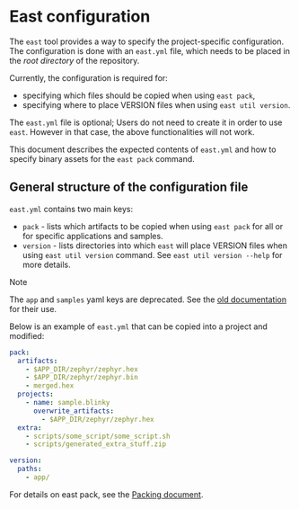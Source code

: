 # East configuration

The `east` tool provides a way to specify the project-specific configuration. The configuration is
done with an `east.yml` file, which needs to be placed in the _root directory_ of the repository.

Currently, the configuration is required for:

- specifying which files should be copied when using `east pack`,
- specifying where to place VERSION files when using `east util version`.

The `east.yml` file is optional; Users do not need to create it in order to use `east`. However in
that case, the above functionalities will not work.

This document describes the expected contents of `east.yml` and how to specify binary assets for the
`east pack` command.

## General structure of the configuration file

`east.yml` contains two main keys:

- `pack` - lists which artifacts to be copied when using `east pack` for all or for specific
  applications and samples.
- `version` - lists directories into which `east` will place VERSION files when using
  `east util version` command. See `east util version --help` for more details.

<!-- prettier-ignore -->
> [!NOTE]
> The `app` and `samples` yaml keys are deprecated.
> See the [old documentation](configuration_old.md) for their use.

Below is an example of `east.yml` that can be copied into a project and modified:

```yaml
pack:
  artifacts:
    - $APP_DIR/zephyr/zephyr.hex
    - $APP_DIR/zephyr/zephyr.bin
    - merged.hex
  projects:
    - name: sample.blinky
      overwrite_artifacts:
        - $APP_DIR/zephyr/zephyr.hex
  extra:
    - scripts/some_script/some_script.sh
    - scripts/generated_extra_stuff.zip

version:
  paths:
    - app/
```

For details on east pack, see the [Packing document](./pack.md).
